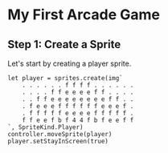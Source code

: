 # My First Arcade Game

## Step 1: Create a Sprite

Let's start by creating a player sprite.

```blocks
let player = sprites.create(img`
    . . . . . . f f f f . . . . . .
    . . . . f f e e e e f f . . . .
    . . f f e e e e e e e e f f . .
    . f e e e f f f f f f e e e f .
    . f f f f f e e e e f f f f f .
    f f e e f b f 4 4 f b f e e f f
`, SpriteKind.Player)
controller.moveSprite(player)
player.setStayInScreen(true)

